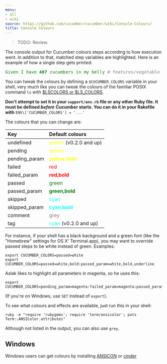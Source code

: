 ```yaml
---
menu:
- all
- wiki
source: https://github.com/cucumber/cucumber/wiki/Console-Colours/
title: Console Colours
---
```


> TODO: Review.

The console output for Cucumber colours steps according to how execution went. In addition to that, matched step variables are highlighted. Here is an example of how a single step gets printed:

<pre><span style="color:green">Given I have</span> <span style="color:green;font-weight:bold">487</span> <span style="color:green">cucumbers in my belly</span> <span style="color:grey"># features/vegetable_features.feature:49&</span>
</pre>

You can tweak the colours by defining a `$CUCUMBER_COLORS` variable in your shell, very much like you can tweak the colours of the familiar POSIX command `ls` with
[$LSCOLORS or $LS_COLORS](http://mipsisrisc.com/rambling/2008/06/27/lscolorsls_colors-now-with-linux-support/).

**Don't attempt to set it in your `support/env.rb` file or any other Ruby file. It must be defined *before* Cucumber starts. You can do it in your Rakefile with** `ENV\['CUCUMBER_COLORS'] = '...'`

The colours that you can change are:

| Key           | Default colours                                                  |
|:--------------|:-----------------------------------------------------------------|
| undefined     | <span style="color:yellow;">yellow</span> (v0.2.0 and up)        |
| pending       | <span style="color:yellow;">yellow</span>                        |
| pending_param | <span style="color:yellow;font-weight: bold;">yellow,bold</span> |
| failed        | <span style="color:red;">red</span>                              |
| failed_param  | <span style="color:red;font-weight: bold;">red,bold</span>       |
| passed        | <span style="color:green;">green</span>                          |
| passed_param  | <span style="color:green;font-weight: bold;">green,bold</span>   |
| skipped       | <span style="color:cyan;">cyan</span>                            |
| skipped_param | <span style="color:cyan;font-weight: bold;">cyan,bold</span>     |
| comment       | <span style="color:grey;">grey</span>                            |
| tag           | <span style="color:cyan;">cyan</span> (v0.2.0 and up)            |

For instance, if your shell has a black background and a green font (like the
"Homebrew" settings for OS X' Terminal.app), you may want to override passed
steps to be white instead of green. Examples:

```
export CUCUMBER_COLORS=passed=white
export CUCUMBER_COLORS=passed=white,bold:passed_param=white,bold,underline
```

Aslak likes to highlight all parameters in magenta, so he uses this:

```
export CUCUMBER_COLORS=pending_param=magenta:failed_param=magenta:passed_param=magenta:skipped_param=magenta
```

(If you're on Windows, use `SET` instead of `export`).

To see what colours and effects are available, just run this in your shell:

```
ruby -e "require 'rubygems'; require 'term/ansicolor'; puts Term::ANSIColor.attributes"
```

Although not listed in the output, you can also use `grey`.

## Windows

Windows users can get colours by installing [ANSICON](https://github.com/adoxa/ansicon/downloads) or [cmder](http://cmder.net/)
